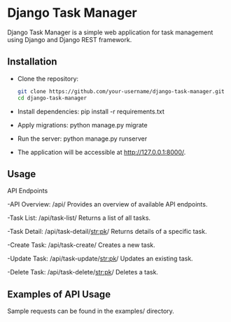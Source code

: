 # Django Task Manager

Django Task Manager is a simple web application for task management using Django and Django REST framework.

## Installation

- Clone the repository:

   ```bash
   git clone https://github.com/your-username/django-task-manager.git
   cd django-task-manager
- Install dependencies:
pip install -r requirements.txt

- Apply migrations:
python manage.py migrate

- Run the server:
python manage.py runserver

- The application will be accessible at http://127.0.0.1:8000/.

## Usage

API Endpoints

-API Overview: /api/
Provides an overview of available API endpoints.

-Task List: /api/task-list/
Returns a list of all tasks.

-Task Detail: /api/task-detail/<str:pk>/
Returns details of a specific task.

-Create Task: /api/task-create/
Creates a new task.

-Update Task: /api/task-update/<str:pk>/
Updates an existing task.

-Delete Task: /api/task-delete/<str:pk>/
Deletes a task.

## Examples of API Usage

Sample requests can be found in the examples/ directory.
